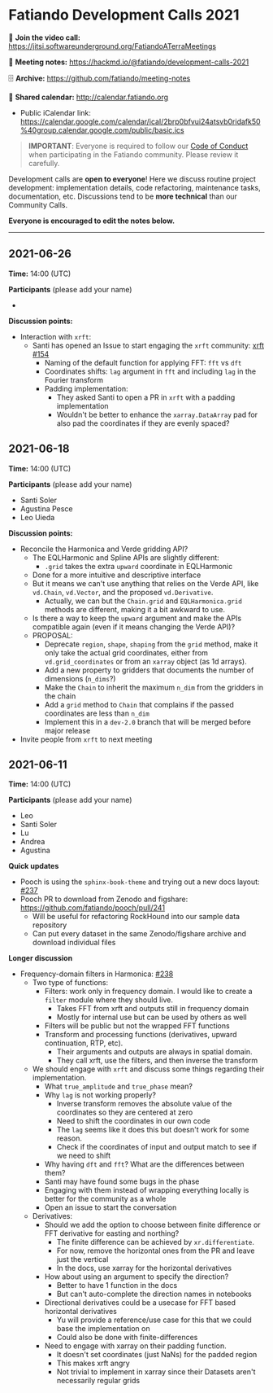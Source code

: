 # Fatiando Development Calls 2021

📱 **Join the video call:** https://jitsi.softwareunderground.org/FatiandoATerraMeetings

📜 **Meeting notes:** https://hackmd.io/@fatiando/development-calls-2021

🗄️ **Archive:** https://github.com/fatiando/meeting-notes

📅 **Shared calendar:** http://calendar.fatiando.org

* Public iCalendar link: https://calendar.google.com/calendar/ical/2brp0bfvui24atsvb0ridafk50%40group.calendar.google.com/public/basic.ics

> **IMPORTANT**: Everyone is required to follow our 
> [Code of Conduct](https://github.com/fatiando/contributing/blob/master/CODE_OF_CONDUCT.md)
> when participating in the Fatiando community. Please review it carefully.

Development calls are **open to everyone**! Here we discuss routine project development: implementation details, code refactoring, maintenance tasks, documentation, etc. Discussions tend to be **more technical** than our Community Calls.

**Everyone is encouraged to edit the notes below.**

--------------------------------------------------------------

## 2021-06-26

**Time:** 14:00 (UTC)

**Participants** (please add your name)

*

**Discussion points:**

* Interaction with `xrft`:
    * Santi has opened an Issue to start engaging the `xrft` community: [xrft #154](https://github.com/xgcm/xrft/issues/154)
        * Naming of the default function for applying FFT: `fft` vs `dft`
        * Coordinates shifts: `lag` argument in `fft` and including `lag` in the Fourier transform
        * Padding implementation:
            * They asked Santi to open a PR in `xrft` with a padding implementation
            * Wouldn't be better to enhance the `xarray.DataArray` pad for also pad the coordinates if they are evenly spaced?


## 2021-06-18

**Time:** 14:00 (UTC)

**Participants** (please add your name)

* Santi Soler
* Agustina Pesce
* Leo Uieda

**Discussion points:**

* Reconcile the Harmonica and Verde gridding API?
    * The EQLHarmonic and Spline APIs are slightly different:
        * `.grid` takes the extra `upward` coordinate in EQLHarmonic
    * Done for a more intuitive and descriptive interface
    * But it means we can't use anything that relies on the Verde API, like `vd.Chain`, `vd.Vector`, and the proposed `vd.Derivative`.
        * Actually, we can but the `Chain.grid` and `EQLHarmonica.grid` methods are different, making it a bit awkward to use.
    * Is there a way to keep the `upward` argument and make the APIs compatible again (even if it means changing the Verde API)?
    * PROPOSAL:
        * Deprecate `region`, `shape`, `shaping` from the `grid` method, make it only take the actual grid coordinates, either from `vd.grid_coordinates` or from an `xarray` object (as 1d arrays).
        * Add a new property to gridders that documents the number of dimensions (`n_dims`?)
        * Make the `Chain` to inherit the maximum `n_dim` from the gridders in the chain
        * Add a `grid` method to `Chain` that complains if the passed coordinates are less than `n_dim`
        * Implement this in a `dev-2.0` branch that will be merged before major release
* Invite people from `xrft` to next meeting

## 2021-06-11

**Time:** 14:00 (UTC)

**Participants** (please add your name)

* Leo 
* Santi Soler
* Lu
* Andrea
* Agustina

**Quick updates**

* Pooch is using the `sphinx-book-theme` and trying out a new docs layout: [#237](https://github.com/fatiando/pooch/pull/237)
* Pooch PR to download from Zenodo and figshare: https://github.com/fatiando/pooch/pull/241
    * Will be useful for refactoring RockHound into our sample data repository
    * Can put every dataset in the same Zenodo/figshare archive and download individual files

**Longer discussion**

* Frequency-domain filters in Harmonica: [#238](https://github.com/fatiando/harmonica/pull/238)
    * Two type of functions:
        * Filters: work only in frequency domain. I would like to create a `filter` module where they should live.
            * Takes FFT from xrft and outputs still in frequency domain
            * Mostly for internal use but can be used by others as well
        * Filters will be public but not the wrapped FFT functions
        * Transform and processing functions (derivatives, upward continuation, RTP, etc). 
            * Their arguments and outputs are always in spatial domain.
            * They call xrft, use the filters, and then inverse the transform
    * We should engage with `xrft` and discuss some things regarding their implementation.
        * What `true_amplitude` and `true_phase` mean?
        * Why `lag` is not working properly?
            * Inverse transform removes the absolute value of the coordinates so they are centered at zero
            * Need to shift the coordinates in our own code
            * The `lag` seems like it does this but doesn't work for some reason.
            * Check if the coordinates of input and output match to see if we need to shift
        * Why having `dft` and `fft`? What are the differences between them?
        * Santi may have found some bugs in the phase
        * Engaging with them instead of wrapping everything locally is better for the community as a whole
        * Open an issue to start the conversation
    * Derivatives:
        * Should we add the option to choose between finite difference or FFT derivative for easting and northing?
            * The finite difference can be achieved by `xr.differentiate`.
            * For now, remove the horizontal ones from the PR and leave just the vertical
            * In the docs, use xarray for the horizontal derivatives
        * How about using an argument to specify the direction?
            * Better to have 1 function in the docs
            * But can't auto-complete the direction names in notebooks
        * Directional derivatives could be a usecase for FFT based horizontal derivatives
            * Yu will provide a reference/use case for this that we could base the implementation on
            * Could also be done with finite-differences
        * Need to engage with xarray on their padding function.
            * It doesn't set coordinates (just NaNs) for the padded region
            * This makes xrft angry
            * Not trivial to implement in xarray since their Datasets aren't necessarily regular grids